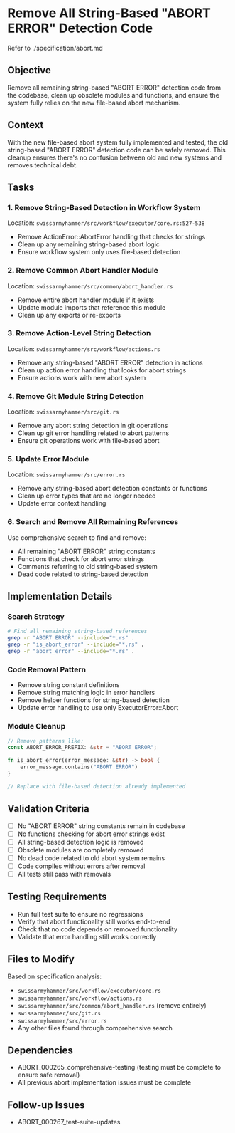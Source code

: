 # Remove All String-Based "ABORT ERROR" Detection Code

Refer to ./specification/abort.md

## Objective
Remove all remaining string-based "ABORT ERROR" detection code from the codebase, clean up obsolete modules and functions, and ensure the system fully relies on the new file-based abort mechanism.

## Context
With the new file-based abort system fully implemented and tested, the old string-based "ABORT ERROR" detection code can be safely removed. This cleanup ensures there's no confusion between old and new systems and removes technical debt.

## Tasks

### 1. Remove String-Based Detection in Workflow System
Location: `swissarmyhammer/src/workflow/executor/core.rs:527-538`
- Remove ActionError::AbortError handling that checks for strings
- Clean up any remaining string-based abort logic
- Ensure workflow system only uses file-based detection

### 2. Remove Common Abort Handler Module
Location: `swissarmyhammer/src/common/abort_handler.rs`
- Remove entire abort handler module if it exists
- Update module imports that reference this module
- Clean up any exports or re-exports

### 3. Remove Action-Level String Detection
Location: `swissarmyhammer/src/workflow/actions.rs`
- Remove any string-based "ABORT ERROR" detection in actions
- Clean up action error handling that looks for abort strings
- Ensure actions work with new abort system

### 4. Remove Git Module String Detection  
Location: `swissarmyhammer/src/git.rs`
- Remove any abort string detection in git operations
- Clean up git error handling related to abort patterns
- Ensure git operations work with file-based abort

### 5. Update Error Module
Location: `swissarmyhammer/src/error.rs`
- Remove any string-based abort detection constants or functions
- Clean up error types that are no longer needed
- Update error context handling

### 6. Search and Remove All Remaining References
Use comprehensive search to find and remove:
- All remaining "ABORT ERROR" string constants
- Functions that check for abort error strings
- Comments referring to old string-based system
- Dead code related to string-based detection

## Implementation Details

### Search Strategy
```bash
# Find all remaining string-based references
grep -r "ABORT ERROR" --include="*.rs" .
grep -r "is_abort_error" --include="*.rs" .
grep -r "abort_error" --include="*.rs" .
```

### Code Removal Pattern
- Remove string constant definitions
- Remove string matching logic in error handlers
- Remove helper functions for string-based detection
- Update error handling to use only ExecutorError::Abort

### Module Cleanup
```rust
// Remove patterns like:
const ABORT_ERROR_PREFIX: &str = "ABORT ERROR";

fn is_abort_error(error_message: &str) -> bool {
    error_message.contains("ABORT ERROR")
}

// Replace with file-based detection already implemented
```

## Validation Criteria
- [ ] No "ABORT ERROR" string constants remain in codebase
- [ ] No functions checking for abort error strings exist
- [ ] All string-based detection logic is removed
- [ ] Obsolete modules are completely removed
- [ ] No dead code related to old abort system remains
- [ ] Code compiles without errors after removal
- [ ] All tests still pass with removals

## Testing Requirements
- Run full test suite to ensure no regressions
- Verify that abort functionality still works end-to-end
- Check that no code depends on removed functionality
- Validate that error handling still works correctly

## Files to Modify
Based on specification analysis:
- `swissarmyhammer/src/workflow/executor/core.rs`
- `swissarmyhammer/src/workflow/actions.rs`
- `swissarmyhammer/src/common/abort_handler.rs` (remove entirely)
- `swissarmyhammer/src/git.rs`
- `swissarmyhammer/src/error.rs`
- Any other files found through comprehensive search

## Dependencies
- ABORT_000265_comprehensive-testing (testing must be complete to ensure safe removal)
- All previous abort implementation issues must be complete

## Follow-up Issues
- ABORT_000267_test-suite-updates
